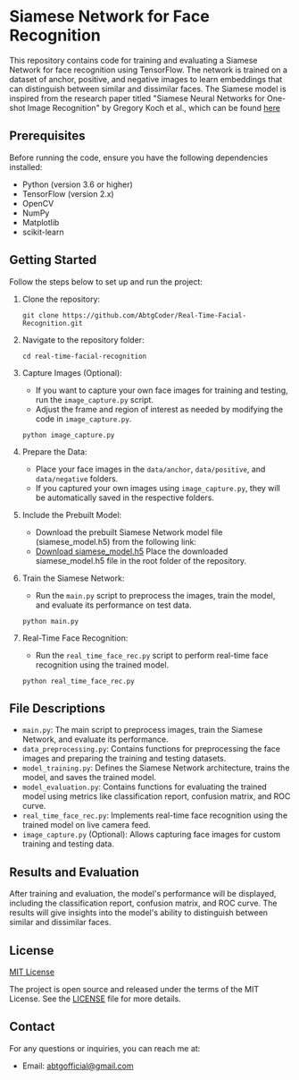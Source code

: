 

# Siamese Network for Face Recognition

This repository contains code for training and evaluating a Siamese Network for face recognition using TensorFlow. The network is trained on a dataset of anchor, positive, and negative images to learn embeddings that can distinguish between similar and dissimilar faces.
The Siamese model is inspired from the research paper titled "Siamese Neural Networks for One-shot Image Recognition" by Gregory Koch et al., which can be found [here](https://www.cs.cmu.edu/~rsalakhu/papers/oneshot1.pdf) 

## Prerequisites

Before running the code, ensure you have the following dependencies installed:

- Python (version 3.6 or higher)
- TensorFlow (version 2.x)
- OpenCV
- NumPy
- Matplotlib
- scikit-learn

## Getting Started

Follow the steps below to set up and run the project:

1. Clone the repository:
   ```shell
   git clone https://github.com/AbtgCoder/Real-Time-Facial-Recognition.git
   ```

2. Navigate to the repository folder:
   ```shell
   cd real-time-facial-recognition
   ```

3. Capture Images (Optional):
   - If you want to capture your own face images for training and testing, run the `image_capture.py` script.
   - Adjust the frame and region of interest as needed by modifying the code in `image_capture.py`.
   ```shell
   python image_capture.py
   ```
   
4. Prepare the Data:
   - Place your face images in the `data/anchor`, `data/positive`, and `data/negative` folders.
   - If you captured your own images using `image_capture.py`, they will be automatically saved in the respective folders.

5. Include the Prebuilt Model:
   - Download the prebuilt Siamese Network model file (siamese_model.h5) from     the following link:
   - [Download siamese_model.h5](https://drive.google.com/file/d/1BYxX6MZRZmhGFKG_vSt5x8-19elPZrIO/view?usp=sharing)
    Place the downloaded siamese_model.h5 file in the root folder of the repository.

6. Train the Siamese Network:
   - Run the `main.py` script to preprocess the images, train the model, and evaluate its performance on test data.
   ```shell
   python main.py
   ```

7. Real-Time Face Recognition:
   - Run the `real_time_face_rec.py` script to perform real-time face recognition using the trained model.
   ```shell
   python real_time_face_rec.py
   ```

## File Descriptions

- `main.py`: The main script to preprocess images, train the Siamese Network, and evaluate its performance.
- `data_preprocessing.py`: Contains functions for preprocessing the face images and preparing the training and testing datasets.
- `model_training.py`: Defines the Siamese Network architecture, trains the model, and saves the trained model.
- `model_evaluation.py`: Contains functions for evaluating the trained model using metrics like classification report, confusion matrix, and ROC curve.
- `real_time_face_rec.py`: Implements real-time face recognition using the trained model on live camera feed.
- `image_capture.py` (Optional): Allows capturing face images for custom training and testing data.


## Results and Evaluation

After training and evaluation, the model's performance will be displayed, including the classification report, confusion matrix, and ROC curve. The results will give insights into the model's ability to distinguish between similar and dissimilar faces.

## License

[MIT License](LICENSE)

The project is open source and released under the terms of the MIT License. See the [LICENSE](LICENSE) file for more details.

## Contact

For any questions or inquiries, you can reach me at:
- Email:  [abtgofficial@gmail.com](mailto:abtgofficial@gmail.com)

